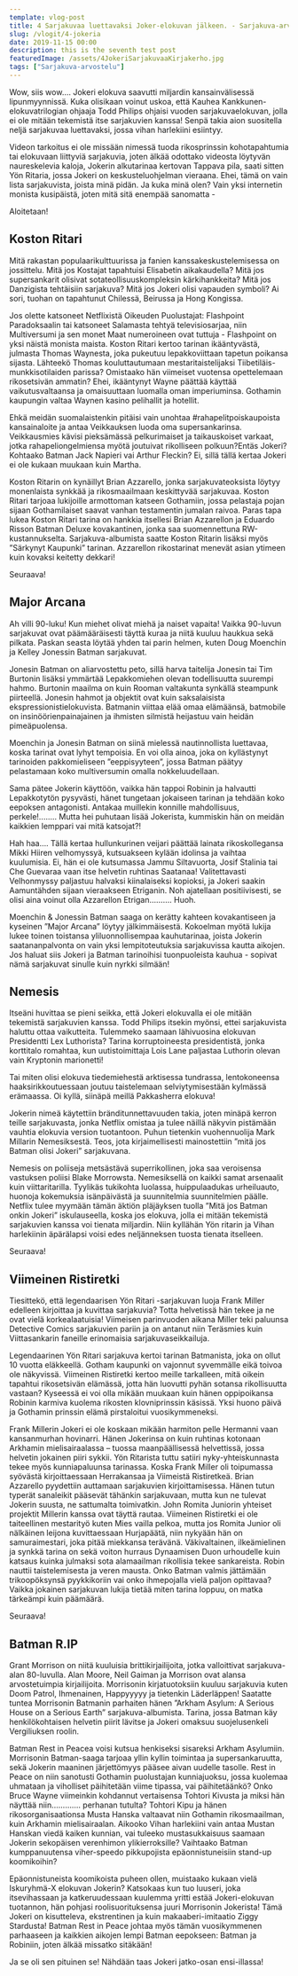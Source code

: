 ```yaml
---
template: vlog-post
title: 4 Sarjakuvaa luettavaksi Joker-elokuvan jälkeen. - Sarjakuva-arvostelu
slug: /vlogit/4-jokeria
date: 2019-11-15 00:00
description: this is the seventh test post
featuredImage: /assets/4JokeriSarjakuvaaKirjakerho.jpg
tags: ["Sarjakuva-arvostelu"]
---
```

Wow, siis wow…. Jokeri elokuva saavutti miljardin kansainvälisessä lipunmyynnissä. Kuka olisikaan voinut uskoa, että Kauhea Kankkunen-elokuvatrilogian ohjaaja Todd Philips ohjaisi vuoden sarjakuvaelokuvan, jolla ei ole mitään tekemistä itse sarjakuvien kanssa! Senpä takia aion suositella neljä sarjakuvaa luettavaksi, jossa vihan harlekiini esiintyy.

Videon tarkoitus ei ole missään nimessä tuoda rikosprinssin kohotapahtumia tai elokuvaan liittyviä sarjakuvia, joten älkää odottako videosta löytyvän naureskelevia kaloja, Jokerin alkutarinaa kertovan Tappava pila, saati sitten Yön Ritaria, jossa Jokeri on keskusteluohjelman vieraana. Ehei, tämä on vain lista sarjakuvista, joista minä pidän. Ja kuka minä olen? Vain yksi internetin monista kusipäistä, joten mitä sitä enempää sanomatta - 

Aloitetaan!

## Koston Ritari
Mitä rakastan populaarikulttuurissa ja fanien kanssakeskustelemisessa on jossittelu.  Mitä jos Kostajat tapahtuisi Elisabetin aikakaudella? Mitä jos supersankarit olisivat sotateollisuuskompleksin kärkihankkeita? Mitä jos Danzigista tehtäisiin sarjakuva? Mitä jos Jokeri olisi vapauden symboli? Ai sori, tuohan on tapahtunut Chilessä, Beirussa ja Hong Kongissa.

Jos olette katsoneet Netflixistä Oikeuden Puolustajat: Flashpoint Paradoksaalin tai katsoneet Salamasta tehtyä televisiosarjaa, niin Multiversumi ja sen monet Maat numeroineen ovat tuttuja - Flashpoint on yksi näistä monista maista. Koston Ritari kertoo tarinan ikääntyvästä, julmasta Thomas Waynesta, joka pukeutuu lepakkoviittaan tapetun poikansa sijasta. Lähteekö Thomas kouluttautumaan mestaritaistelijaksi Tiibetiläis- munkkisotilaiden parissa? Omistaako hän viimeiset vuotensa opettelemaan rikosetsivän ammatin? Ehei, ikääntynyt Wayne päättää käyttää vaikutusvaltaansa ja omaisuuttaan luomalla oman imperiuminsa. Gothamin kaupungin valtaa Waynen kasino pelihallit ja hotellit.

Ehkä meidän suomalaistenkin pitäisi vain unohtaa #rahapelitpoiskaupoista kansainaloite ja antaa Veikkauksen luoda oma supersankarinsa. Veikkausmies kävisi pieksämässä pelkurimaiset ja taikauskoiset varkaat, jotka rahapeliongelmiensa myötä joutuivat rikolliseen polkuun?Entäs Jokeri? Kohtaako Batman Jack Napieri vai Arthur Fleckin? Ei, sillä tällä kertaa Jokeri ei ole kukaan muukaan kuin Martha.

Koston Ritarin on kynäillyt Brian Azzarello, jonka sarjakuvateoksista löytyy monenlaista synkkää ja rikosmaailmaan keskittyvää sarjakuvaa. Koston Ritari tarjoaa lukijoille armottoman katseen Gothamiin, jossa pelastaja pojan sijaan Gothamilaiset saavat vanhan testamentin jumalan raivoa. Paras tapa lukea Koston Ritari tarina on hankkia itsellesi Brian Azzarellon ja Eduardo Risson Batman Deluxe kovakantinen, jonka saa suomennettuna RW-kustannukselta. Sarjakuva-albumista saatte Koston Ritarin lisäksi myös ”Särkynyt Kaupunki” tarinan. Azzarellon rikostarinat menevät asian ytimeen kuin kovaksi keitetty dekkari! 

Seuraava!

## Major Arcana

Ah villi 90-luku! Kun miehet olivat miehä ja naiset vapaita! Vaikka 90-luvun sarjakuvat ovat päämääräisesti täyttä kuraa ja niitä kuuluu haukkua sekä pilkata. Paskan seasta löytää yhden tai parin helmen, kuten Doug Moenchin ja Kelley Jonessin Batman sarjakuvat.

Jonesin Batman on aliarvostettu peto, sillä harva taitelija Jonesin tai Tim Burtonin lisäksi ymmärtää Lepakkomiehen olevan todellisuutta suurempi hahmo. Burtonin maailma on kuin Rooman valtakunta synkällä steampunk piirteellä. Jonesin hahmot ja objektit ovat kuin saksalaisista ekspressionistielokuvista. Batmanin viittaa elää omaa elämäänsä, batmobile on insinöörienpainajainen ja ihmisten silmistä heijastuu vain heidän pimeäpuolensa.

Moenchin ja Jonesin Batman on siinä mielessä nautinnollista luettavaa, koska tarinat ovat lyhyt tempoisia. En voi olla ainoa, joka on kyllästynyt tarinoiden pakkomieliseen ”eeppisyyteen”, jossa Batman päätyy pelastamaan koko multiversumin omalla nokkeluudellaan.

Sama pätee Jokerin käyttöön, vaikka hän tappoi Robinin ja halvautti Lepakkotytön pysyvästi, hänet tungetaan jokaiseen tarinan ja tehdään koko eepoksen antagonisti. Antakaa muillekin konnille mahdollisuus, perkele!........ Mutta hei puhutaan lisää Jokerista, kummiskin hän on meidän kaikkien lemppari vai mitä katsojat?! 

Hah haa…. Tällä kertaa hullunkurinen veijari päättää lainata rikoskollegansa Mikki Hiiren velhomyssyä, kutsuakseen kylään idolinsa ja vaihtaa kuulumisia. Ei, hän ei ole kutsumassa Jammu Siltavuorta, Josif Stalinia tai Che Guevaraa vaan itse helvetin ruhtinas Saatanaa!
Valitettavasti Velhonmyssy paljastuu halvaksi kiinalaiseksi kopioksi, ja Jokeri saakin Aamuntähden sijaan vieraakseen Etriganin. Noh ajatellaan positiivisesti, se olisi aina voinut olla Azzarellon Etrigan………. Huoh.

Moenchin & Jonessin Batman saaga on kerätty kahteen kovakantiseen ja kyseinen ”Major Arcana” löytyy jälkimmäisestä. Kokoelman myötä lukija lukee toinen toistansa yliluonnollisempaa kauhutarinaa, joista Jokerin saatananpalvonta on vain yksi lempitoteutuksia sarjakuvissa kautta aikojen. Jos haluat siis Jokeri ja Batman tarinoihisi tuonpuoleista kauhua - sopivat nämä sarjakuvat sinulle kuin nyrkki silmään!

## Nemesis

Itseäni huvittaa se pieni seikka, että Jokeri elokuvalla ei ole mitään tekemistä sarjakuvien kanssa. Todd Philips itsekin myönsi, ettei sarjakuvista haluttu ottaa vaikutteita.  Tulemmeko saamaan lähivuosina elokuvan Presidentti Lex Luthorista? Tarina korruptoineesta presidentistä, jonka korttitalo romahtaa, kun uutistoimittaja Lois Lane paljastaa Luthorin olevan vain Kryptonin marionetti!

Tai miten olisi elokuva tiedemiehestä arktisessa tundrassa, lentokoneensa haaksirikkoutuessaan joutuu taistelemaan selviytymisestään kylmässä erämaassa. Oi kyllä, siinäpä meillä Pakkasherra elokuva!

Jokerin nimeä käytettiin bränditunnettavuuden takia, joten minäpä kerron teille sarjakuvasta, jonka Netflix omistaa ja tulee näillä näkyvin pistämään vauhtia elokuvia version tuotantoon. Puhun tietenkin vuohennuolija Mark Millarin Nemesiksestä.  Teos, jota kirjaimellisesti mainostettiin ”mitä jos Batman olisi Jokeri” sarjakuvana.

Nemesis on poliiseja metsästävä superrikollinen, joka saa veroisensa vastuksen poliisi Blake Morrowsta. Nemesiksellä on kaikki samat arsenaalit kuin viittaritarilla. Tyylikäs tukikohta luolassa, huippulaadukas urheiluauto, huonoja kokemuksia isänpäivästä ja suunnitelmia suunnitelmien päälle.
Netflix tulee myymään tämän äktiön pläjäyksen tuolla ”Mitä jos Batman onkin Jokeri” iskulauseella, koska jos elokuva, jolla ei mitään tekemistä sarjakuvien kanssa voi tienata miljardin. Niin kyllähän Yön ritarin ja Vihan harlekiinin äpärälapsi voisi edes neljänneksen tuosta tienata itselleen.

Seuraava!

## Viimeinen Ristiretki

Tiesittekö, että legendaarisen Yön Ritari -sarjakuvan luoja Frank Miller edelleen kirjoittaa ja kuvittaa sarjakuvia? Totta helvetissä hän tekee ja ne ovat vielä korkealaatuisia!  Viimeisen parinvuoden aikana Miller teki paluunsa Detective Comics sarjakuvien pariin ja on antanut niin Teräsmies kuin Viittasankarin faneille erinomaisia sarjakuvaseikkailuja.

Legendaarinen Yön Ritari sarjakuva kertoi tarinan Batmanista, joka on ollut 10 vuotta eläkkeellä. Gotham kaupunki on vajonnut syvemmälle eikä toivoa ole näkyvissä. Viimeinen Ristiretki kertoo meille tarkalleen, mitä oikein tapahtui rikosetsivän elämässä, jotta hän luovutti pyhän sotansa rikollisuutta vastaan? Kyseessä ei voi olla mikään muukaan kuin hänen oppipoikansa Robinin karmiva kuolema rikosten klovniprinssin käsissä. Yksi huono päivä ja Gothamin prinssin elämä pirstaloitui vuosikymmeneksi. 

Frank Millerin Jokeri ei ole koskaan mikään harmiton pelle Hermanni vaan kansanmurhan hovinarri. Hänen Jokerinsa on kuin ruhtinas kotonaan Arkhamin mielisairaalassa – tuossa maanpäällisessä helvettissä, jossa helvetin jokainen piiri sykkii. Yön Ritarista tuttu satiiri nyky-yhteiskunnasta tekee myös kunniapaluunsa tarinassa. Koska Frank Miller oli toipumassa syövästä kirjoittaessaan Herrakansaa ja Viimeistä Ristiretkeä. Brian Azzarello pyydettiin auttamaan sarjakuvien kirjoittamisessa. Hänen tutun typerät sanaleikit pääsevät tähänkin sarjakuvaan, mutta kun ne tulevat Jokerin suusta, ne sattumalta toimivatkin. 
John Romita Juniorin yhteiset projektit Millerin kanssa ovat täyttä rautaa. Viimeinen Ristiretki ei ole taiteellinen mestarityö kuten Mies vailla pelkoa, mutta jos Romita Junior oli nälkäinen leijona kuvittaessaan Hurjapäätä, niin nykyään hän on samuraimestari, joka pitää miekkansa terävänä.
Väkivaltainen, ilkeämielinen ja synkkä tarina on sekä voiton hurraus Dynaamisen Duon urhoudelle kuin katsaus kuinka julmaksi sota alamaailman rikollisia tekee sankareista. Robin nauttii taistelemisesta ja veren mausta. Onko Batman valmis jättämään trikoopöksynsä pyykkikoriin vai onko ihmepojalla vielä paljon opittavaa?
Vaikka jokainen sarjakuvan lukija tietää miten tarina loppuu, on matka tärkeämpi kuin päämäärä.

Seuraava!

## Batman R.IP

Grant Morrison on niitä kuuluisia brittikirjailijoita, jotka valloittivat sarjakuva-alan 80-luvulla. Alan Moore, Neil Gaiman ja Morrison ovat alansa arvostetuimpia kirjailijoita. Morrisonin kirjatuotoksiin kuuluu sarjakuvia kuten Doom Patrol, Ihmenainen, Happyyyyy ja tietenkin Läderläppen! Saatatte tuntea Morrisonin Batmanin parhaiten hänen ”Arkham Asylum: A Serious House on a Serious Earth” sarjakuva-albumista. Tarina, jossa Batman käy henkilökohtaisen helvetin piirit lävitse ja Jokeri omaksuu suojelusenkeli Vergiliuksen roolin.

Batman Rest in Peacea voisi kutsua henkiseksi sisareksi Arkham Asylumiin.  Morrisonin Batman-saaga tarjoaa yllin kyllin toimintaa ja supersankaruutta, sekä Jokerin maaninen järjettömyys pääsee aivan uudelle tasolle. Rest in Peace on niin sanotusti Gothamin puolustajan kunniajuoksu, jossa kuolemaa uhmataan ja viholliset päihitetään viime tipassa, vai päihitetäänkö? Onko Bruce Wayne viimeinkin kohdannut vertaisensa Tohtori Kivusta ja miksi hän näyttää niin…………. perhanan tutulta? Tohtori Kipu ja hänen rikosorganisaationsa Musta Hanska valtaavat niin Gothamin rikosmaailman, kuin Arkhamin mielisairaalan. Aikooko Vihan harlekiini vain antaa Mustan Hanskan viedä kaiken kunnian, vai tuleeko mustasukkaisuus saamaan Jokerin sekopäisen verenhimon ylikierroksille? Vaihtaako Batman kumppanuutensa viher-speedo pikkupojista epäonnistuneisiin stand-up koomikoihin?

Epäonnistuneista koomikoista puheen ollen, muistaako kukaan vielä Iskuryhmä-X elokuvan Jokerin? Katsokaas kun tuo luuseri, joka itsevihassaan ja katkeruudessaan kuulemma yritti estää Jokeri-elokuvan tuotannon, hän pohjasi roolisuorituksensa juuri Morrisonin Jokerista! Tämä Jokeri on kisutteleva, ekstrentinen ja kuin makaaberi-imitaatio Ziggy Stardusta! Batman Rest in Peace johtaa myös tämän vuosikymmenen parhaaseen ja kaikkien aikojen lempi Batman eepokseen: Batman ja Robiniin, joten älkää missatko sitäkään!

Ja se oli sen pituinen se! Nähdään taas Jokeri jatko-osan ensi-illassa!
